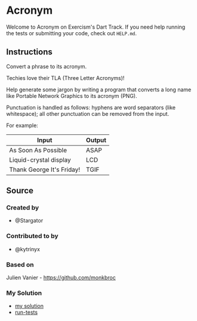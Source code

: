 # Acronym

Welcome to Acronym on Exercism's Dart Track.
If you need help running the tests or submitting your code, check out `HELP.md`.

## Instructions

Convert a phrase to its acronym.

Techies love their TLA (Three Letter Acronyms)!

Help generate some jargon by writing a program that converts a long name like Portable Network Graphics to its acronym (PNG).

Punctuation is handled as follows: hyphens are word separators (like whitespace); all other punctuation can be removed from the input.

For example:

|Input|Output|
|-|-|
|As Soon As Possible|ASAP|
|Liquid-crystal display|LCD|
|Thank George It's Friday!|TGIF|

## Source

### Created by

- @Stargator

### Contributed to by

- @kytrinyx

### Based on

Julien Vanier - https://github.com/monkbroc

### My Solution

- [my solution](./lib/acronym.dart)
- [run-tests](./run-tests-dart.txt)
